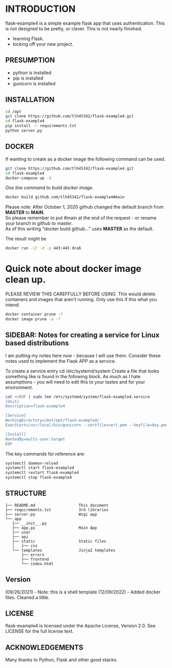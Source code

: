 # INTRODUCTION

flask-example4 is a simple example flask app that uses authentication.  This is not designed to be pretty, or clever.  This is not nearly finished. 

- learning Flask.
- kicking off your new project.
## PRESUMPTION

- python is installed
- pip is installed
- gunicorn is installed

## INSTALLATION

```bash
cd /opt
git clone https://github.com/tlh45342/flask-example4.git
cd flask-example4
pip install -r requirements.txt
python server.py
```

## DOCKER

If wanting to create as a docker image the following command can be used.

```bash
git clone https://github.com/tlh45342/flask-example4.git
cd flask-example4
docker-compose up -d
```

*One line command to build docker image.*
```bash
docker build github.com/tlh45342/flask-example4#main 
```
Please note:  After October 1, 2020 github changed the default branch from **MASTER** to **MAIN**.  
So please remember to put #main at the end of the request - or rename your branch in github to master.  
As of this writing "docker build github..." uses **MASTER** as the default.

The result might be

```bash
docker run -it -d -p 443:443 dca6
```

# Quick note about docker image clean up.
PLEASE REVIEW THIS CAREFFULLY BEFORE USING.
This would delete containers and images that aren't running.
Only use this if this what you intend.
```bash
docker container prune -f
docker image prune -a -f
```

## SIDEBAR: Notes for creating a service for Linux based distributions

I am putting my notes here now - because I will use them.  Consider these notes used to implement the Flask APP as a service.

To create a service entry cd /etc/systemd/system
Create a file that looks something like is found in the following block.
As much as I hate assumptions - you will need to edit this to your tastes and for your environment.

```bash
cat <<EOF | sudo tee /etc/systemd/system/flask-example4.service
[Unit]
Description=flask-example4

[Service]
WorkingDirectory=/mnt/opt/flask-example4/
ExecStart=/usr/local/bin/gunicorn --certfile=cert.pem --keyfile=key.pem --bind 0.0.0.0:443 server:app

[Install]
WantedBy=multi-user.target
EOF
```

The key commands for reference are: 

```bash
systemctl daemon-reload
systemctl start flask-example4
systemctl restart flask-example4
systemctl stop flask-example4
```

## STRUCTURE

    ├── README.md                   This document
    ├── requirements.txt            3rd libraries
    ├── server.py                   Wsgi app
    └── app
       ├── __init__.py
       ├── app.py                   Main App
       ├── user
       ├── api
       ├── static                   Static files
       │   ├── css
       └── templates                Jinja2 templates
           ├── errors
           ├── frontend
           └── index.html
 
## Version

(09/26/2021) - Note: this is a shell template 
(12/09/2022) - Added docker files.  Cleaned a little.

## LICENSE

flask-example4 is licensed under the Apache License, Version 2.0. See LICENSE for the full license text.

## ACKNOWLEDGEMENTS

Many thanks to Python, Flask and other good stacks.  

